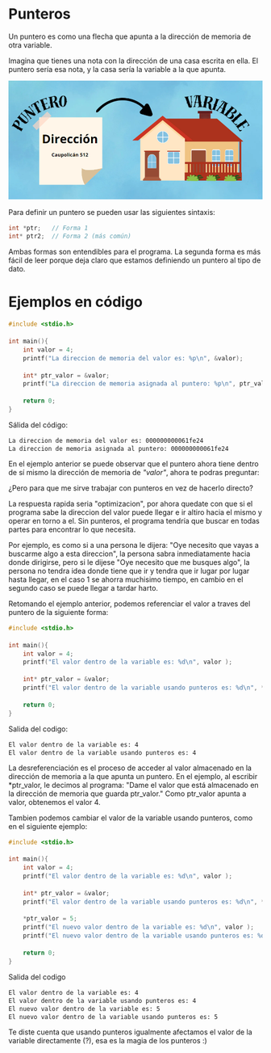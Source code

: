 # Punteros 

Un puntero es como una flecha que apunta a la dirección de memoria de otra variable.

Imagina que tienes una nota con la dirección de una casa escrita en ella. El puntero sería esa nota, 
y la casa sería la variable a la que apunta.

![](https://github.com/Matias3am/Programacion_en_C_Cpp/blob/main/Imagenes/punteros.png)

Para definir un puntero se pueden usar las siguientes sintaxis:

```c
int *ptr;   // Forma 1
int* ptr2;  // Forma 2 (más común)
```

Ambas formas son entendibles para el programa. La segunda forma es más fácil de 
leer porque deja claro que estamos definiendo un puntero al tipo de dato.

# Ejemplos en código 

```c
#include <stdio.h>

int main(){
    int valor = 4;
    printf("La direccion de memoria del valor es: %p\n", &valor);

    int* ptr_valor = &valor;
    printf("La direccion de memoria asignada al puntero: %p\n", ptr_valor);
    
    return 0;
}
```

Sálida del código:

```
La direccion de memoria del valor es: 000000000061fe24
La direccion de memoria asignada al puntero: 000000000061fe24
```

En el ejemplo anterior se puede observar que el puntero ahora tiene dentro de sí mismo la dirección de memoria de *"valor"*, ahora te podras preguntar:

¿Pero para que me sirve trabajar con punteros en vez de hacerlo directo?

La respuesta rapida seria "optimizacion", por ahora quedate con que si el programa sabe la direccion del valor puede llegar e ir altiro hacia el mismo y operar en torno a el. Sin punteros, el programa tendría que buscar en todas partes para encontrar lo que necesita.


Por ejemplo, es como si a una persona le dijera: "Oye necesito que vayas a buscarme algo a esta direccion", la persona sabra inmediatamente hacia donde dirigirse, pero si le dijese "Oye necesito que me busques algo", la persona no tendra idea donde tiene que ir y tendra que ir lugar por lugar hasta llegar, en el caso 1 se ahorra muchisimo tiempo, en cambio en el segundo caso se puede llegar a tardar harto.

Retomando el ejemplo anterior, podemos referenciar el valor a traves del puntero de la siguiente forma: 

```c
#include <stdio.h>

int main(){
    int valor = 4;
    printf("El valor dentro de la variable es: %d\n", valor );

    int* ptr_valor = &valor;
    printf("El valor dentro de la variable usando punteros es: %d\n", *ptr_valor );

    return 0;
}
```

Salida del codigo:

```
El valor dentro de la variable es: 4
El valor dentro de la variable usando punteros es: 4
```

La desreferenciación es el proceso de acceder al valor almacenado en la dirección de memoria a la que apunta un puntero. En el ejemplo, al escribir *ptr_valor, le decimos al programa: "Dame el valor que está almacenado en la dirección de memoria que guarda ptr_valor." Como ptr_valor apunta a valor, obtenemos el valor 4.


Tambien podemos cambiar el valor de la variable usando punteros, como en el siguiente ejemplo: 

```c
#include <stdio.h>

int main(){
    int valor = 4;
    printf("El valor dentro de la variable es: %d\n", valor );

    int* ptr_valor = &valor;
    printf("El valor dentro de la variable usando punteros es: %d\n", *ptr_valor );

    *ptr_valor = 5;
    printf("El nuevo valor dentro de la variable es: %d\n", valor );
    printf("El nuevo valor dentro de la variable usando punteros es: %d\n", *ptr_valor );
    
    return 0;
}
```

Salida del codigo 

```
El valor dentro de la variable es: 4
El valor dentro de la variable usando punteros es: 4
El nuevo valor dentro de la variable es: 5
El nuevo valor dentro de la variable usando punteros es: 5
```

Te diste cuenta que usando punteros igualmente afectamos el valor de la variable directamente (?), esa es la magia de los punteros :) 
